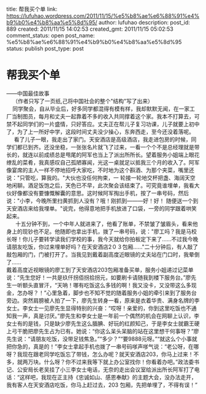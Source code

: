 title: 帮我买个单
link: https://lufuhao.wordpress.com/2011/11/15/%e5%b8%ae%e6%88%91%e4%b9%b0%e4%b8%aa%e5%8d%95/
author: lufuhao
description: 
post_id: 889
created: 2011/11/15 14:02:53
created_gmt: 2011/11/15 05:02:53
comment_status: open
post_name: %e5%b8%ae%e6%88%91%e4%b9%b0%e4%b8%aa%e5%8d%95
status: publish
post_type: post

# 帮我买个单

——中国最佳故事  
    （作者只写了一页纸,己将中国社会的整个"结构"写了出来）   
    同学聚会，自从毕业后，好多同学都混得有模有样，我却默默无闻，在一家工厂当制图员，每月和丈夫一起靠着不多的收入共同撑着这个家。我本不打算去，可禁不起同学们的一片盛情，只好答应。丈夫正在帮儿子复习功课，儿子就要上初中了，为了上一所好中学，这段时间丈夫没少操心，东奔西走，至今还没着落呢。   
     看了儿子一眼，我走出了家门。天安酒店是高级酒店，我走进包房的时候，同学们都已到齐。还没坐稳，一张张名片就飞了过来，一看一个个不是总经理就是带长的，就连以前成绩总是甩尾的阿军也当上了派出所所长。望着服务小姐端上眼花缭乱的菜肴，我真感叹自己孤陋寡闻，光这一桌就足以抵我三个月的收入了。阿军像宴席的主人一样不停地招呼大家吃，不时地为这个斟酒、为那个夹菜，嘴里还说："只管吃，算我的。"大伙也没任何拘束，一 轮接一轮地交杯把盏、海阔天空地闲聊。酒足饭饱之后，天色已不早，此次聚会该结束了。可究竟谁埋单，我看大伙好像都没有要慷慨解囊的意思。这时候阿军掏出手机，按了一串号码，然后说："小李，今晚所里扫黄抓到人没有？哦！刚抓到———好！好！ 随便送一个到天安酒店来给我埋单。"说完，他得意地把手机放进了口袋，一旁的同学跟着哄笑起来。   
      十五分钟不到，一个中年人就进来了，他看了账单，不禁皱了皱眉头，看来他身上的现钞也不足。他随即也拿出手机，拨了一串号码，说："廖工吗？我是马校长呀！你儿子要转学读我们学校的事，我今天就给你拍板定下来了……不过我今晚请朋友吃饭，你过来埋单好吗？在天安酒店2０３包厢……"二十分钟后，有人敲了敲包厢的门，门被打开了。当我见到戴着副高度近眼镜的丈夫站在门口时，我晕倒了……  
戴着高度近视眼镜的廖工到了天安酒店203包厢准备买单，服务小姐递过记菜单说：“先生您好！一共是玖仟拐佰拐拾拐元，如要刷卡请随我到楼下服务台。”廖先生一听额头直冒汗，“天呐！哪有吃饭这么多钱的啊！我又没卡，又没带这么多现金，怎办呀？！”心里急着，脚步也不知不觉的随着服务小姐的牵引来到了服务台旁边。突然肩膀被人拍了一下，廖先生转身一看，原来是衣着华贵、满身名牌的李女士。李女士一见廖先生显得特别的兴奋：“哎呀！亲爱的，你到这里吃饭也不通知我一声，真是讨厌。”廖先生和李女士是一年前一个偶然的机会在网聊上认识，李女士有的是钱，只是缺少廖先生这么腼腆、好玩的红颜知己，于是李女士就霸王硬上弓干脆把廖先生占为已有。她说：“你这么呆头呆脑的站在这里想干何事呀？”廖先生说：“请朋友吃饭，没带足钱焦急。”“多少？”“要9888元呀。”“就这么个小事就把你急的，真是的！”李女士拿起手机也拨了一串号码嗲声嗲气说：“老公呀，在哪呀？我现在跟老同学吃饭忘了带钱，怎么办呢？就天安酒店203，你马上过来！不多，就两万块。什么呀？你不过来我等下就上办公室找你！你看着办吧。”政法委书记、公安局长老吴挂了小三李女士电话，无奈的走出会议室给派出所长阿军打了电话：“这样吧，我现在正主持《忠诚如山、感恩奉献》的主题大会，没办法走开，我有客人在天安酒店吃饭，你马上赶过去，203 包厢，先把单埋了，不得有误！”